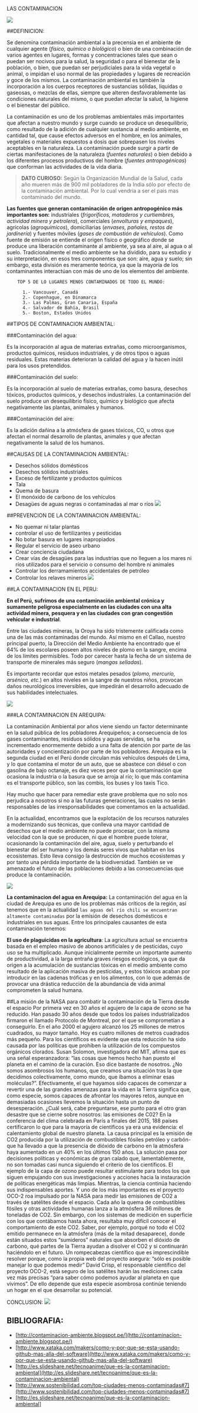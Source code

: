 LAS CONTAMINACION

![](http://files.seresvivosmovera.webnode.es/200000102-03a2d049bd/contaminacion%201[1].jpg)

##DEFINICION:

Se denomina contaminación ambiental a la precensia en el ambiente de cualquier agente (*físico, químico o biológico*) o bien de una combinación de varios agentes en lugares, formas y concentraciones tales que sean o puedan ser nocivos para la salud, la seguridad o para el bienestar de la población, o bien, que puedan ser perjudiciales para la vida vegetal o animal, o impidan el uso normal de las propiedades y lugares de recreación y goce de los mismos. La contaminación ambiental es también la incorporación a los cuerpos receptores de sustancias sólidas, liquidas o gaseosas, o mezclas de ellas, siempre que alteren desfavorablemente las condiciones naturales del mismo, o que puedan afectar la salud, la higiene o el bienestar del público.

La contaminación es uno de los problemas ambientales más importantes que afectan a nuestro mundo y surge cuando se produce un desequilibrio, como resultado de la adición de cualquier sustancia al medio ambiente, en cantidad tal, que cause efectos adversos en el hombre, en los animales, vegetales o materiales expuestos a dosis que sobrepasen los niveles aceptables en la naturaleza.
La contaminación puede surgir a partir de ciertas manifestaciones de la naturaleza (*fuentes naturales*) o bien debido a los diferentes procesos productivos del hombre (*fuentes antropogénicas*) que conforman las actividades de la vida diaria.

>**DATO CURIOSO:**
>Según la Organización Mundial de la Salud, cada año mueren más de 900 mil pobladores de la India sólo por efecto de la contaminación ambiental. Por lo cual vendria a ser el pais mas contaminado del mundo. 

**Las fuentes que generan contaminación de origen antropogénico más importantes son:** industriales (*frigoríficos, mataderos y curtiembres, actividad minera y petrolera*), comerciales (*envolturas y empaques*), agrícolas (*agroquímicos*), domiciliarias (*envases, pañales, restos de jardinería*) y fuentes móviles (*gases de combustión de vehículos*). Como fuente de emisión se entiende el origen físico o geográfico donde se produce una liberación contaminante al ambiente, ya sea al aire, al agua o al suelo. Tradicionalmente el medio ambiente se ha dividido, para su estudio y su interpretación, en esos tres componentes que son: aire, agua y suelo; sin embargo, esta división es meramente teórica, ya que la mayoría de los contaminantes interactúan con más de uno de los elementos del ambiente.

```
    TOP 5 DE LO LUGARES MENOS CONTAMINADOS DE TODO EL MUNDO:
    
      1.- Vancouver, Canadá
      2.- Copenhague, en Dinamarca
      3.- Las Palmas, Gran Canaria, España
      4.- Salvador de Bahía, Brasil
      5.- Boston, Estados Unidos
```

##TIPOS DE CONTAMINACION AMBIENTAL:

###Contaminación del agua: 

Es la incorporación al agua de materias extrañas, como microorganismos, productos químicos, residuos industriales, y de otros tipos o aguas residuales. Estas materias deterioran la calidad del agua y la hacen inútil para los usos pretendidos.

###Contaminación del suelo: 

Es la incorporación al suelo de materias extrañas, como basura, desechos tóxicos, productos químicos, y desechos industriales. La contaminación del suelo produce un desequilibrio físico, químico y biológico que afecta negativamente las plantas, animales y humanos.

###Contaminación del aire: 

Es la adición dañina a la atmósfera de gases tóxicos, CO, u otros que afectan el normal desarrollo de plantas, animales y que afectan negativamente la salud de los humanos.

##CAUSAS DE LA CONTAMINACION AMBIENTAL:

- Desechos sólidos domésticos
- Desechos sólidos industriales
- Exceso de fertilizante y productos químicos
- Tala
- Quema de basura
- El monóxido de carbono de los vehículos
- Desagües de aguas negras o contaminadas al mar o ríos
![](http://static.latercera.com/20150727/2156257.jpg)

##PREVENCION DE LA CONTAMINACION AMBIENTAL:

- No quemar ni talar plantas
- controlar el uso de fertilizantes y pesticidas
- No botar basura en lugares inapropiados
- Regular el servicio de aseo urbano
- Crear conciencia ciudadana
- Crear vías de desagües para las industrias que no lleguen a los mares ni ríos utilizados para el servicio o consumo del hombre ni animales
- Controlar los derramamientos accidentales de petróleo
- Controlar los relaves mineros
![](http://rinconeducativo.org/contenidoextra/radiacio/MUNDO_SUCIO.jpg)

##LA CONTAMINACION EN EL PERU:

**En el Perú, sufrimos de una contaminación ambiental crónica y sumamente peligrosa especialmente en las ciudades con una alta actividad minera, pesquera y en las ciudades con gran congestión vehicular e industrial**.

Entre las ciudades mineras, la Oroya ha sido tristemente calificada como una de las más contaminadas del mundo. Así mismo en el Callao, nuestro principal puerto, la Dirección del Medio Ambiente ha encontrado que el 64% de los escolares poseen altos niveles de plomo en la sangre, encima de los límites permisibles. Todo por carecer hasta la fecha de un sistema de transporte de minerales más seguro (*mangas selladas*).

Es importante recordar que estos metales pesados (*plomo, mercurio, arsénico, etc.*) en altos niveles en la sangre de nuestros niños, provocan daños neurológicos irreversibles, que impedirán el desarrollo adecuado de sus habilidades intelectuales.

![](http://cde.peru.com/ovejanegra/uploads/2012/05/IMG_2874.jpg)

###LA CONTAMINACION EN AREQUIPA:

La contaminación Ambiental por años viene siendo un factor determinante en la salud pública de los pobladores Arequipeños; a consecuencia de los gases contaminantes, residuos sólidos y aguas servidas, se ha incrementado enormemente debido a una falta de atención por parte de las autoridades y concientización por parte de los pobladores. Arequipa es la segunda ciudad en el Perú donde circulan más vehículos después de Lima, y lo que contamina el motor de un auto, que se abastece con diésel o con gasolina de bajo octanaje, es diez veces peor que la contaminación que ocasiona la industria o la basura que se arroja al río; lo que más contamina es el transporte público, son las combis, los buses y los taxis Tico.

Hay mucho que hacer para remediar este grave problema que no solo nos perjudica a nosotros si no a las futuras generaciones, las cuales no serán responsables de las irresponsabilidades que comentamos en la actualidad.

En la actualidad, encontramos que la explotación de los recursos naturales a modernizando sus técnicas, que conlleva una mayor cantidad de desechos que el medio ambiente no puede procesar, con la misma velocidad con la que se producen, ni que el hombre puede tolerar, ocasionando la contaminación del aire, agua, suelo y perturbando el bienestar del ser humano y los demás seres vivos que habitan en los ecosistemas. Esto lleva consigo la destrucción de muchos ecosistemas y por tanto una pérdida importante de la biodiversidad. También se ve amenazado el futuro de las poblaciones debido a las consecuencias que produce la contaminación.

![](http://static.panoramio.com/photos/original/61834799.jpg)

  **La contaminacion del agua en Arequipa:** La contaminación del agua en la ciudad de Arequipa es uno de los problemas más críticos de la región, así tenemos que en la actualidad `las aguas del río chili se encuentran altamente contaminadas` por la emisión de desechos domésticos e industriales en sus aguas. Entre los principales causantes de esta contaminación tenemos:

  **El uso de plaguicidas en la agricultura**: La agricultura actual se encuentra basada en el empleo masivo de abonos artificiales y de pesticidas, cuyo uso se ha multiplicado. Aunque inicialmente permite un importante aumento de productividad, a la larga entraña graves riesgos ecológicos, ya que da origen a la acumulación de sustancias tóxicas en el medio ambiente como resultado de la aplicación masiva de pesticidas, y estos tóxicos acaban por introducir en las cadenas tróficas y en los alimentos, con lo que además de provocar una drástica reducción de la abundancia de vida animal comprometen la salud humana.

##La misión de la NASA para combatir la contaminación de la Tierra desde el espacio
Por primera vez en 30 años el agujero de la capa de ozono se ha reducido. Han pasado 30 años desde que todos los países industrializados firmaron el llamado Protocolo de Montreal, por el que se comprometían a conseguirlo. En el año 2000 el agujero alcanzó los 25 millones de metros cuadrados, su mayor tamaño. Hoy es cuatro millones de metros cuadrados más pequeño. Para los científicos es evidente que esta reducción ha sido causada por las políticas que prohíben la utilización de los compuestos orgánicos clorados. Susan Solomon, investigadora del MIT, afirma que es una señal esperanzadora: “las cosas que hemos hecho han puesto el planeta en el camino de la curación. Eso dice bastante de nosotros. ¿No somos asombrosos los humanos, que creamos una situación tras la que decidimos colectivamente, como mundo, que íbamos a eliminar esas moléculas?”. Efectivamente, el que hayamos sido capaces de comenzar a revertir una de las grandes amenazas para la vida en la Tierra significa que, como especie, somos capaces de afrontar los mayores retos, aunque en demasiadas ocasiones llevemos la situación hasta un punto de desesperación. ¿Cuál será, cabe preguntarse, ese punto para el otro gran desastre que se cierne sobre nosotros: las emisiones de C02?
En la conferencia del clima celebrada en París a finales del 2015, 188 países certificaron lo que para la mayoría de científicos ya era una evidencia: el calentamiento global de nuestro planeta. La causa principal es la emisión de CO2 producida por la utilización de combustibles fósiles petróleo y carbón- que ha llevado a que la presencia de dióxido de carbono en la atmósfera haya aumentado en un 40% en los últimos 150 años. La solución pasa por decisiones políticas y económicas de gran calado que, lamentablemente, no son tomadas casi nunca siguiendo el criterio de los científicos. El ejemplo de la capa de ozono puede resultar estimulante para todos los que siguen empujando con sus investigaciones y acciones hacia la instauración de políticas energéticas más limpias.
Mientras, la ciencia continúa haciendo sus indispensables aportes. Y uno de los más importantes es el proyecto OCO-2 roa impulsado por la NASA para medir las emisiones de CO2 a través de satélites desde el espacio. Cada año la quema de combustibles fósiles y otras actividades humanas lanza a la atmósfera 36 millones de toneladas de CO2. Sin embargo, con los sistemas de medición en superficie con los que contábamos hasta ahora, resultaba muy difícil conocer el comportamiento de este CO2. Saber, por ejemplo, porqué no todo el C02 emitido permanece en la atmósfera (más de la mitad desaparece), donde están situados estos “sumideros” naturales que absorben el dióxido de carbono, qué partes de la Tierra ayudan a disolver el CO2 y si continuarán haciéndolo en el futuro. Un rompecabezas científico que es imprescindible resolver porque, como la propia web del proyecto asegura: “sólo es posible manejar lo que podemos medir”
David Crisp, el responsable científico del proyecto OCO-2, está seguro de los satélites harán las mediciones cada vez más precisas “para saber cómo podemos ayudar al planeta en que vivimos”. De ello depende que esta especie asombrosa continúe teniendo un hogar en el que desarrollar su potencial.

CONCLUSION:
![](http://campusdata.uark.edu/resources/images/articles/2016-03-30_02-29-06-PMDavidCrisp.jpg)
 
## BIBLIOGRAFIA:
- [http://contaminacion-ambiente.blogspot.pe/](http://contaminacion-ambiente.blogspot.pe/)
- [http://www.xataka.com/makers/como-y-por-que-se-esta-usando-github-mas-alla-del-software](http://www.xataka.com/makers/como-y-por-que-se-esta-usando-github-mas-alla-del-software)
- [http://es.slideshare.net/tecnoanime/que-es-la-contaminacion-ambiental](http://es.slideshare.net/tecnoanime/que-es-la-contaminacion-ambiental)
- [http://www.sostenibilidad.com/top-ciudades-menos-contaminadas#7](http://www.sostenibilidad.com/top-ciudades-menos-contaminadas#7)
- [http://es.slideshare.net/tecnoanime/que-es-la-contaminacion-ambiental]

